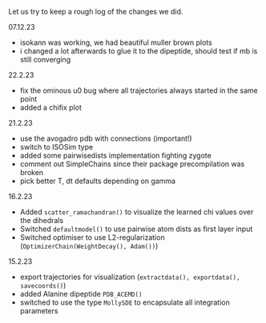 Let us try to keep a rough log of the changes we did.

07.12.23
- isokann was working, we had beautiful muller brown plots
- i changed a lot afterwards to glue it to the dipeptide, should test if mb is still converging

22.2.23
- fix the ominous u0 bug where all trajectories always started in the same point
- added a chifix plot

21.2.23
- use the avogadro pdb with connections (important!)
- switch to ISOSim type
- added some pairwisedists implementation fighting zygote
- comment out SimpleChains since their package precompilation was broken
- pick better T, dt defaults depending on gamma

16.2.23
- Added `scatter_ramachandran()` to visualize the learned chi values over the dihedrals
- Switched `defaultmodel()` to use pairwise atom dists as first layer input
- Switched optimiser to use L2-regularization (`OptimizerChain(WeightDecay(), Adam())`)

15.2.23
- export trajectories for visualization (`extractdata(), exportdata(), savecoords()`)
- added Alanine dipeptide `PDB_ACEMD()`
- switched to use the type `MollySDE` to encapsulate all integration parameters